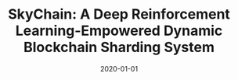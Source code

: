 ---
title: "SkyChain: A Deep Reinforcement Learning-Empowered Dynamic Blockchain Sharding System"
authors:
- Jianting Zhang
- Zicong Hong
- Xiaoyu Qiu
- Yufeng Zhan
- Song Guo
- Wuhui Chen
date: "2020-01-01"
doi: ""


# Publication type.
# Legend: 0 = Uncategorized; 1 = Conference paper; 2 = Journal article;
# 3 = Preprint / Working Paper; 4 = Report; 5 = Book; 6 = Book section;
# 7 = Thesis; 8 = Patent
publication_types: ["1"]

# Publication name and optional abbreviated publication name.
publication: In *International Conference on Parallel Processing*
publication_short: In *ICPP (CCF-B)*

# links:
# - name: Custom Link
#   url: http://example.org
url_pdf: https://dl.acm.org/doi/pdf/10.1145/3404397.3404460
# url_code: '#'
# url_dataset: '#'
# url_poster: '#'
# url_project: ''
# url_slides: ''
# url_video: '#'

# Featured image
# To use, add an image named `featured.jpg/png` to your page's folder. 
# image:
#   caption: 'Image credit: [**Unsplash**](https://unsplash.com/photos/pLCdAaMFLTE)'
#   focal_point: ""
#   preview_only: false

# Associated Projects (optional).
#   Associate this publication with one or more of your projects.
#   Simply enter your project's folder or file name without extension.
#   E.g. `internal-project` references `content/project/internal-project/index.md`.
#   Otherwise, set `projects: []`.
projects: []
---